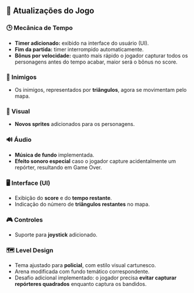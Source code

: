## 🚓 Atualizações do Jogo

### 🕒 Mecânica de Tempo
- **Timer adicionado:** exibido na interface do usuário (UI).
- **Fim da partida:** timer interrompido automaticamente.
- **Bônus por velocidade:** quanto mais rápido o jogador capturar todos os personagens antes do tempo acabar, maior será o bônus no score.

### 🚨 Inimigos
- Os inimigos, representados por **triângulos**, agora se movimentam pelo mapa.

### 🎨 Visual
- **Novos sprites** adicionados para os personagens.

### 🔊 Áudio
- **Música de fundo** implementada.
- **Efeito sonoro especial** caso o jogador capture acidentalmente um repórter, resultando em Game Over.

### 🖥️ Interface (UI)
- Exibição do **score** e do **tempo restante**.
- Indicação do número de **triângulos restantes** no mapa.

### 🎮 Controles
- Suporte para **joystick** adicionado.

### 🗺️ Level Design
- Tema ajustado para **policial**, com estilo visual cartunesco.
- Arena modificada com fundo temático correspondente.
- Desafio adicional implementado: o jogador precisa **evitar capturar repórteres quadrados** enquanto captura os bandidos.
